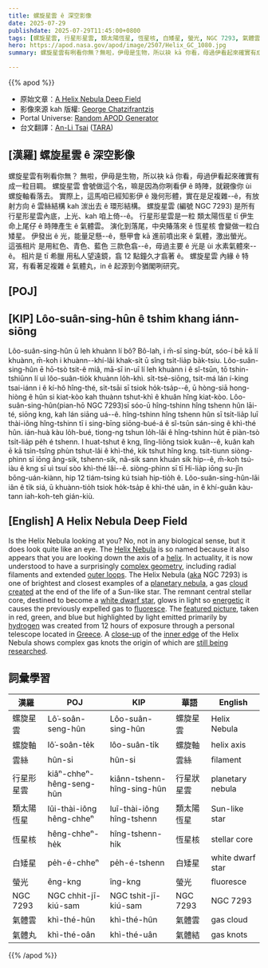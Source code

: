 ```yaml
---
title: 螺旋星雲 ê 深空影像
date: 2025-07-29
publishdate: 2025-07-29T11:45:00+0800
tags: [螺旋星雲, 行星形星雲, 類太陽恆星, 恆星核, 白矮星, 螢光, NGC 7293, 氣體雲, 氣體丸, 螺旋軸, 雲絲]
hero: https://apod.nasa.gov/apod/image/2507/Helix_GC_1080.jpg
summary: 螺旋星雲有咧看你無？無啦，伊毋是生物，所以袂 kā 你看，毋過伊看起來確實有成一粒目睭。

---
```


{{% apod %}}

- 原始文章：[A Helix Nebula Deep Field](https://apod.nasa.gov/apod/ap250729.html)
- 影像來源 kah 版權: [George Chatzifrantzis][George_Chatzifrantzis]
- Portal Universe: [Random APOD Generator](https://apod.nasa.gov/apod/random_apod.html)
- 台文翻譯：[An-Li Tsai][An-Li Tsai] ([TARA][TARA])


## [漢羅] 螺旋星雲 ê 深空影像
螺旋星雲有咧看你無？
無啦，伊毋是生物，所以袂 kā 你看，毋過伊看起來確實有成一粒目睭。
螺旋星雲 會號做這个名，嘛是因為你咧看伊 ê 時陣，就親像你 ùi 螺旋軸看落去。
實際上，這馬咱已經知影伊 ê 幾何形體，實在是足複雜--ê，有放射方向 ê 雲絲結構 kah 湠出去 ê 環形結構。
螺旋星雲 (編號 NGC 7293) 是所有行星形星雲內底，上光、kah 咱上倚--ê。
行星形星雲是一粒 類太陽恆星 tī 伊生命上尾仔 ê 時陣產生 ê 氣體雲。
演化到落尾，中央賰落來 ê 恆星核 會變做一粒白矮星。
伊發出 ê 光，能量足懸--ê，懸甲會 kā 進前噴出來 ê 氣體，激出螢光。
這張相片 是用紅色、青色、藍色 三款色翕--ê，毋過主要 ê 光是 ùi 水素氣體來--ê。
相片是 tī 希臘 用私人望遠鏡，翕 12 點鐘久才翕著 ê。
螺旋星雲 內緣 ê 特寫，有看著足複雜 ê 氣體丸，in ê 起源到今猶閣咧研究。


<!--
## [中文] 螺旋星雲深空
螺旋星雲在看你嗎？
不，從生物學角度來說並非如此，但它看起來確實很像一隻眼睛。
螺旋星雲之所以如此命名，是因為它看起來就像你沿著螺旋軸向下看。
實際上，現在人們了解到它擁有令人驚訝的複雜幾何結構，包括徑向細絲和延伸的外環。
螺旋星雲（又稱NGC 7293）是最明亮、最靠近的行星形星雲之一，行星狀星雲是一顆類太陽恆星生命末期形成的氣體雲。
殘留的中央恆星核注定會變成一顆白矮星，它發出的能量如此之高，以至於導致先前噴出的氣體發出螢光。
這張特色照片以紅、綠、藍三色拍攝，但主要以氫氣發出的光為亮點，是透過位於希臘的個人望遠鏡進行了12小時的曝光拍攝的。
螺旋星雲內緣的特寫顯示了複雜的氣體結，其起源仍在研究中。

-->

## [POJ] 

## [KIP] Lôo-suân-sing-hûn ê tshim khang iánn-siōng
Lôo-suân-sing-hûn ū leh khuànn lí bô?
Bô-lah, i m̄-sī sing-bu̍t, sóo-í bē kā lí khuànn, m̄-koh i khuànn--khí-lâi khak-si̍t ū sîng tsi̍t-lia̍p ba̍k-tsiu.
Lôo-suân-sing-hûn ē hō-tsò tsit-ê miâ, mā-sī in-uī lí leh khuànn i ê sî-tsūn, tō tshin-tshiūnn lí uì lôo-suân-tio̍k khuànn lo̍h-khì.
si̍t-tsè-siōng, tsit-má lán í-king tsai-iánn i ê kí-hô hîng-thé, si̍t-tsāi sī tsiok ho̍k-tsa̍p--ê, ū hòng-siā hong-hiòng ê hûn si kiat-kòo kah thuànn tshut-khì ê khuân hîng kiat-kòo.
Lôo-suân-sing-hûn(pian-hō NGC 7293)sī sóo-ū hîng-tshinn hîng tshenn hûn lāi-té, siōng kng, kah lán siāng uá--ê.
hîng-tshinn hîng tshenn hûn sī tsi̍t-lia̍p luī thài-iông hîng-tshinn tī i sing-bīng siōng-bué-á ê sî-tsūn sán-sing ê khì-thé hûn.
ián-huà kàu lo̍h-bué, tiong-ng tshun lo̍h-lâi ê hîng-tshinn hu̍t ē piàn-tsò tsi̍t-lia̍p pe̍h é tshenn.
I huat-tshut ê kng, lîng-liōng tsiok kuân--ê, kuân kah ē kā tsìn-tsîng phùn tshut-lâi ê khì-thé, kik tshut hîng kng.
tsit-tiunn siòng-phìnn sī iōng âng-sik, tshenn-sik, nâ-sik sann khuán sik hip--ê, m̄-koh tsú-iàu ê kng sī uì tsuí sòo khì-thé lâi--ê.
siòng-phìnn sī tī Hi-lia̍p iōng su-jîn bōng-uán-kiànn, hip 12 tiám-tsing kú tsiah hip-tio̍h ê.
Lôo-suân-sing-hûn-lāi iân ê ti̍k siá, ū khuànn-tio̍h tsiok ho̍k-tsa̍p ê khì-thé uân, in ê khí-guân kàu-tann iah-koh-teh gián-kiù.

## [English] A Helix Nebula Deep Field

Is the Helix Nebula looking at you?
No, not in any biological sense, but it does look quite like an eye.
The [Helix Nebula][Helix_Nebula] is so named because it also appears that you are looking down the axis of a [helix][helix].
In actuality, it is now understood to have a surprisingly [complex geometry][complex_geometry], including radial filaments and extended [outer loops][outer_loops].
The Helix Nebula ([aka][aka] NGC 7293) is one of brightest and closest examples of a [planetary nebula][planetary_nebula], a gas [cloud created][cloud_created] at the end of the life of a Sun-like star.
The remnant central stellar core, destined to become a [white dwarf star][white_dwarf_star], glows in light so [energetic][energetic] it causes the previously expelled gas to [fluoresce][fluoresce].
The [featured picture][featured_picture], taken in red, green, and blue but highlighted by light emitted primarily by [hydrogen][hydrogen] was created from 12 hours of exposure through a personal telescope located in [Greece][Greece].
A [close-up][close_up] of the [inner edge][inner_edge] of the Helix Nebula shows complex gas knots the origin of which are [still being researched][still_being_researched].


## 詞彙學習

| 漢羅 | POJ | KIP | 華語 | English |
| - | - | - | - | - |
| 螺旋星雲 | Lô͘-soân-seng-hûn | Lôo-suân-sing-hûn | 螺旋星雲 | Helix Nebula |
| 螺旋軸 | lô͘-soân-te̍k | lôo-suân-ti̍k | 螺旋軸 | helix axis |
| 雲絲 | hûn-si | hûn-si | 雲絲 | filament |
| 行星形星雲 | kiâⁿ-chheⁿ-hêng-seng-hûn | kiânn-tshenn-hîng-sing-hûn | 行星狀星雲 | planetary nebula |
| 類太陽恆星 | lūi-thài-iông hêng-chheⁿ | luī-thài-iông hîng-tshenn | 類太陽恆星 | Sun-like star |
| 恆星核 | hêng-chheⁿ-he̍k | hîng-tshenn-hi̍k | 恆星核 | stellar core |
| 白矮星 | pe̍h-é-chheⁿ | pe̍h-é-tshenn | 白矮星 | white dwarf star |
| 螢光 | êng-kng | îng-kng | 螢光 | fluoresce |
| NGC 7293 | NGC chhit-jī-kiú-sam | NGC tshit-jī-kiú-sam | NGC 7293 | NGC 7293 |
| 氣體雲 | khì-thé-hûn | khì-thé-hûn | 氣體雲 | gas cloud |
| 氣體丸 | khì-thé-oân | khì-thé-uân | 氣體結 | gas knots |

{{% /apod %}}

[An-Li Tsai]: mailto:thianbun.taigi@gmail.com
[TARA]: https://tara.tw

[Copyright]: https://apod.nasa.gov/apod/fap/lib/about_apod.html#srapply
[License3]: https://creativecommons.org/licenses/by-nc-nd/3.0/
[License2]:https://creativecommons.org/licenses/by-nc-nd/2.0/

[Helix_Nebula]:https://en.wikipedia.org/wiki/Helix_Nebula
[helix]:http://mathworld.wolfram.com/Helix.html
[complex_geometry]:https://chandra.harvard.edu/deadstar/helix.html
[outer_loops]:https://apod.nasa.gov/apod/ap230507.html
[aka]:https://grammarist.com/acronym/a-k-a-or-aka/
[planetary_nebula]:https://en.wikipedia.org/wiki/Planetary_nebula
[cloud_created]:http://www.youtube.com/watch?v=KXNSYo8ZdoU
[white_dwarf_star]:https://apod.nasa.gov/apod/ap231224.html
[energetic]:https://science.nasa.gov/ems/10_ultravioletwaves
[fluoresce]:https://youtu.be/WnWIt0iz00A
[featured_picture]:https://www.facebook.com/photo/?fbid=729866973075216&set=a.149603584434894
[hydrogen]:http://www.astronomyknowhow.com/hydrogen-alpha.htm
[Greece]:https://en.wikipedia.org/wiki/Greece
[close_up]:http://www.youtube.com/watch?v=UwAKNMC2PeM
[inner_edge]:https://apod.nasa.gov/apod/ap080413.html
[still_being_researched]:https://ui.adsabs.harvard.edu/abs/2020MNRAS.491..758A/abstract
[Random_APOD_Generator]:https://apod.nasa.gov/apod/random_apod.html
[loopy_Sun]:https://apod.nasa.gov/apod/ap250730.html


[Search]:https://antwrp.gsfc.nasa.gov/cgi-bin/apod/apod_search
[RSS]:https://apod.com/feed.rss
[Discuss]:https://asterisk.apod.com/discuss_apod.php?date=250729
[Robert_Nemiroff]:http://www.phy.mtu.edu/faculty/Nemiroff.html
[MTU]:http://www.phy.mtu.edu/
[Jerry_Bonnell]:https://antwrp.gsfc.nasa.gov/htmltest/jbonnell/www/bonnell.html
[UMCP]:http://www.astro.umd.edu/
[NASA_Web_Privacy]:https://www.nasa.gov/about/highlights/HP_Privacy.html
[Accessibility]:https://www.nasa.gov/general/accessibility/
[Notices]:https://www.nasa.gov/privacy/
[ASD]:https://astrophysics.gsfc.nasa.gov/
[NASA]:https://www.nasa.gov/
[GSFC]:https://www.nasa.gov/centers/goddard/
[NASA_Science_Activation]:https://science.nasa.gov/learners
[Michigan_Tech_U]:http://www.mtu.edu/
[George_Chatzifrantzis]:https://www.facebook.com/GeorgeChatzifrantzis